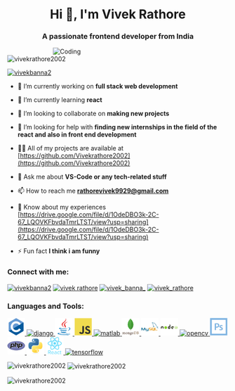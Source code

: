 <!-- [![MasterHead](https://cdn.dribbble.com/users/281525/screenshots/1768570/media/2669447cca1fb2702039f59dcd9717f3.gif)](https://rishavchanda.io) -->
<h1 align="center">Hi 👋, I'm Vivek Rathore</h1>
<h3 align="center">A passionate frontend developer from India</h3>
<img align="right" alt="Coding" width="400" src="https://cdn.dribbble.com/users/1162077/screenshots/3848914/programmer.gif">

<p align="left"> <img src="https://komarev.com/ghpvc/?username=vivekrathore2002&label=Profile%20views&color=0e75b6&style=flat" alt="vivekrathore2002" /> </p>

<p align="left"> <a href="https://twitter.com/vivekbanna2" target="blank"><img src="https://img.shields.io/twitter/follow/vivekbanna2?logo=twitter&style=for-the-badge" alt="vivekbanna2" /></a> </p>

- 🔭 I’m currently working on **full stack web development**

- 🌱 I’m currently learning **react**

- 👯 I’m looking to collaborate on **making new projects**

- 🤝 I’m looking for help with **finding new internships in the field of the react and also in front end development**

- 👨‍💻 All of my projects are available at [https://github.com/Vivekrathore2002](https://github.com/Vivekrathore2002)

- 💬 Ask me about **VS-Code or any tech-related stuff**

- 📫 How to reach me **rathorevivek9929@gmail.com**

- 📄 Know about my experiences [https://drive.google.com/file/d/1OdeDBO3k-2C-67_LQOVKFbvdaTmrLTST/view?usp=sharing](https://drive.google.com/file/d/1OdeDBO3k-2C-67_LQOVKFbvdaTmrLTST/view?usp=sharing)

- ⚡ Fun fact **I think i am funny**

<h3 align="left">Connect with me:</h3>
<p align="left">
<a href="https://twitter.com/vivekbanna2" target="blank"><img align="center" src="https://raw.githubusercontent.com/rahuldkjain/github-profile-readme-generator/master/src/images/icons/Social/twitter.svg" alt="vivekbanna2" height="30" width="40" /></a>
<a href="https://linkedin.com/in/vivek rathore" target="blank"><img align="center" src="https://raw.githubusercontent.com/rahuldkjain/github-profile-readme-generator/master/src/images/icons/Social/linked-in-alt.svg" alt="vivek rathore" height="30" width="40" /></a>
<a href="https://instagram.com/vivek_banna_" target="blank"><img align="center" src="https://raw.githubusercontent.com/rahuldkjain/github-profile-readme-generator/master/src/images/icons/Social/instagram.svg" alt="vivek_banna_" height="30" width="40" /></a>
<a href="https://www.leetcode.com/vivek_rathore" target="blank"><img align="center" src="https://raw.githubusercontent.com/rahuldkjain/github-profile-readme-generator/master/src/images/icons/Social/leet-code.svg" alt="vivek_rathore" height="30" width="40" /></a>
</p>

<h3 align="left">Languages and Tools:</h3>
<p align="left"> <a href="https://www.cprogramming.com/" target="_blank" rel="noreferrer"> <img src="https://raw.githubusercontent.com/devicons/devicon/master/icons/c/c-original.svg" alt="c" width="40" height="40"/> </a> <a href="https://www.djangoproject.com/" target="_blank" rel="noreferrer"> <img src="https://cdn.worldvectorlogo.com/logos/django.svg" alt="django" width="40" height="40"/> </a> <a href="https://www.java.com" target="_blank" rel="noreferrer"> <img src="https://raw.githubusercontent.com/devicons/devicon/master/icons/java/java-original.svg" alt="java" width="40" height="40"/> </a> <a href="https://developer.mozilla.org/en-US/docs/Web/JavaScript" target="_blank" rel="noreferrer"> <img src="https://raw.githubusercontent.com/devicons/devicon/master/icons/javascript/javascript-original.svg" alt="javascript" width="40" height="40"/> </a> <a href="https://www.mathworks.com/" target="_blank" rel="noreferrer"> <img src="https://upload.wikimedia.org/wikipedia/commons/2/21/Matlab_Logo.png" alt="matlab" width="40" height="40"/> </a> <a href="https://www.mongodb.com/" target="_blank" rel="noreferrer"> <img src="https://raw.githubusercontent.com/devicons/devicon/master/icons/mongodb/mongodb-original-wordmark.svg" alt="mongodb" width="40" height="40"/> </a> <a href="https://www.mysql.com/" target="_blank" rel="noreferrer"> <img src="https://raw.githubusercontent.com/devicons/devicon/master/icons/mysql/mysql-original-wordmark.svg" alt="mysql" width="40" height="40"/> </a> <a href="https://nodejs.org" target="_blank" rel="noreferrer"> <img src="https://raw.githubusercontent.com/devicons/devicon/master/icons/nodejs/nodejs-original-wordmark.svg" alt="nodejs" width="40" height="40"/> </a> <a href="https://opencv.org/" target="_blank" rel="noreferrer"> <img src="https://www.vectorlogo.zone/logos/opencv/opencv-icon.svg" alt="opencv" width="40" height="40"/> </a> <a href="https://www.photoshop.com/en" target="_blank" rel="noreferrer"> <img src="https://raw.githubusercontent.com/devicons/devicon/master/icons/photoshop/photoshop-line.svg" alt="photoshop" width="40" height="40"/> </a> <a href="https://www.php.net" target="_blank" rel="noreferrer"> <img src="https://raw.githubusercontent.com/devicons/devicon/master/icons/php/php-original.svg" alt="php" width="40" height="40"/> </a> <a href="https://www.python.org" target="_blank" rel="noreferrer"> <img src="https://raw.githubusercontent.com/devicons/devicon/master/icons/python/python-original.svg" alt="python" width="40" height="40"/> </a> <a href="https://reactjs.org/" target="_blank" rel="noreferrer"> <img src="https://raw.githubusercontent.com/devicons/devicon/master/icons/react/react-original-wordmark.svg" alt="react" width="40" height="40"/> </a> <a href="https://www.tensorflow.org" target="_blank" rel="noreferrer"> <img src="https://www.vectorlogo.zone/logos/tensorflow/tensorflow-icon.svg" alt="tensorflow" width="40" height="40"/> </a> </p>

<p><img align="left" src="https://github-readme-stats.vercel.app/api/top-langs?username=vivekrathore2002&show_icons=true&locale=en&layout=compact" alt="vivekrathore2002" /></p>

<p>&nbsp;<img align="center" src="https://github-readme-stats.vercel.app/api?username=vivekrathore2002&show_icons=true&locale=en" alt="vivekrathore2002" /></p>

<p><img align="center" src="https://github-readme-streak-stats.herokuapp.com/?user=vivekrathore2002&" alt="vivekrathore2002" /></p>
